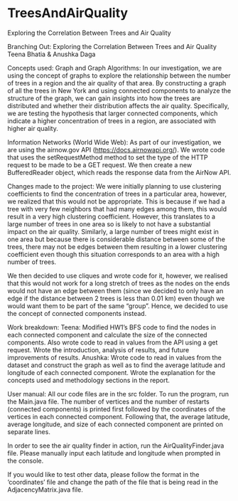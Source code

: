 # TreesAndAirQuality
Exploring the Correlation Between Trees and Air Quality

Branching Out: Exploring the Correlation Between Trees and Air Quality
Teena Bhatia & Anushka Daga

Concepts used:
Graph and Graph Algorithms: In our investigation, we are using the concept of graphs to explore the relationship between the number of trees in a region and the air quality of that area. By constructing a graph of all the trees in New York and using connected components to analyze the structure of the graph, we can gain insights into how the trees are distributed and whether their distribution affects the air quality. Specifically, we are testing the hypothesis that larger connected components, which indicate a higher concentration of trees in a region, are associated with higher air quality. 

Information Networks (World Wide Web): As part of our investigation, we are using the airnow.gov API (https://docs.airnowapi.org/). We wrote code that uses the setRequestMethod method to set the type of the HTTP request to be made to be a GET request. We then create a new BufferedReader object, which reads the response data from the AirNow API. 

Changes made to the project: 
We were initially planning to use clustering coefficients to find the concentration of trees in a particular area, however, we realized that this would not be appropriate. This is because if we had a tree with very few neighbors that had many edges among them, this would result in a very high clustering coefficient. However, this translates to a large number of trees in one area so is likely to not have a substantial impact on the air quality. Similarly, a large number of trees might exist in one area but because there is considerable distance between some of the trees, there may not be edges between them resulting in a lower clustering coefficient even though this situation corresponds to an area with a high number of trees. 

We then decided to use cliques and wrote code for it, however, we realised that this would not work for a long stretch of trees as the nodes on the ends would not have an edge between them (since we decided to only have an edge if the distance between 2 trees is less than 0.01 km) even though we would want them to be part of the same “group”. Hence, we decided to use the concept of connected components instead.

Work breakdown:
Teena: Modified HW1’s BFS code to find the nodes in each connected component and calculate the size of the connected components. Also wrote code to read in values from the API using a get request. Wrote the introduction, analysis of results, and future improvements of results.
Anushka: Wrote code to read in values from the dataset and construct the graph as well as to find the average latitude and longitude of each connected component. Wrote the explanation for the concepts used and methodology sections in the report. 

User manual:
All our code files are in the src folder. To run the program, run the Main.java file. The number of vertices and the number of restarts (connected components) is printed first followed by the coordinates of the vertices in each connected component. Following that, the average latitude, average longitude, and size of each connected component are printed on separate lines.

In order to see the air quality finder in action, run the AirQualityFinder.java file. Please manually input each latitude and longitude when prompted in the console.

If you would like to test other data, please follow the format in the ‘coordinates’ file and change the path of the file that is being read in the AdjacencyMatrix.java file.
